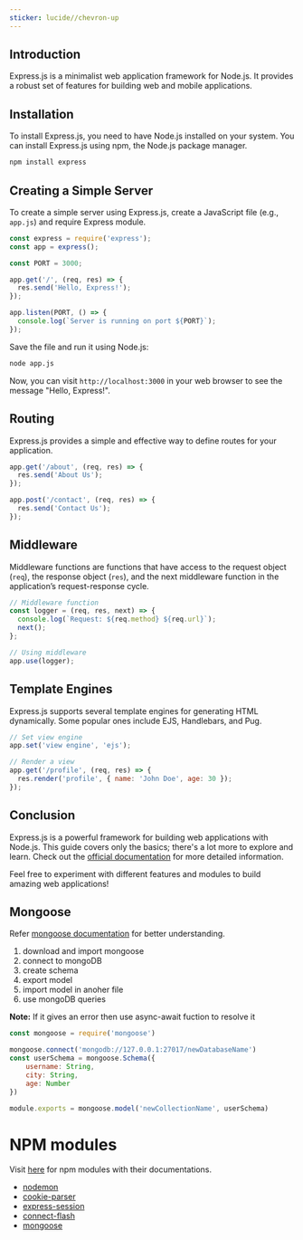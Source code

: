 ```yaml
---
sticker: lucide//chevron-up
---
```

## Introduction
Express.js is a minimalist web application framework for Node.js. It provides a robust set of features for building web and mobile applications.

## Installation
To install Express.js, you need to have Node.js installed on your system. You can install Express.js using npm, the Node.js package manager.

```bash
npm install express
```

## Creating a Simple Server
To create a simple server using Express.js, create a JavaScript file (e.g., `app.js`) and require Express module.

```javascript
const express = require('express');
const app = express();

const PORT = 3000;

app.get('/', (req, res) => {
  res.send('Hello, Express!');
});

app.listen(PORT, () => {
  console.log(`Server is running on port ${PORT}`);
});
```

Save the file and run it using Node.js:

```bash
node app.js
```

Now, you can visit `http://localhost:3000` in your web browser to see the message "Hello, Express!".

## Routing
Express.js provides a simple and effective way to define routes for your application.

```javascript
app.get('/about', (req, res) => {
  res.send('About Us');
});

app.post('/contact', (req, res) => {
  res.send('Contact Us');
});
```

## Middleware
Middleware functions are functions that have access to the request object (`req`), the response object (`res`), and the next middleware function in the application’s request-response cycle.

```javascript
// Middleware function
const logger = (req, res, next) => {
  console.log(`Request: ${req.method} ${req.url}`);
  next();
};

// Using middleware
app.use(logger);
```

## Template Engines
Express.js supports several template engines for generating HTML dynamically. Some popular ones include EJS, Handlebars, and Pug.

```javascript
// Set view engine
app.set('view engine', 'ejs');

// Render a view
app.get('/profile', (req, res) => {
  res.render('profile', { name: 'John Doe', age: 30 });
});
```

## Conclusion
Express.js is a powerful framework for building web applications with Node.js. This guide covers only the basics; there's a lot more to explore and learn. Check out the [official documentation](https://expressjs.com/) for more detailed information.

Feel free to experiment with different features and modules to build amazing web applications!

## Mongoose
Refer [mongoose documentation](https://www.npmjs.com/package/mongoose)  for better understanding.

1. download and import mongoose
2. connect to mongoDB
3. create schema
4. export model
5. import model in anoher file
6. use mongoDB queries

**Note:** If it gives an error then use async-await fuction to resolve it

```js
const mongoose = require('mongoose')

mongoose.connect('mongodb://127.0.0.1:27017/newDatabaseName')
const userSchema = mongoose.Schema({
	username: String,
	city: String,
	age: Number
})

module.exports = mongoose.model('newCollectionName', userSchema)
```

# NPM modules

Visit [here](https://www.npmjs.com/package/package) for npm modules with their documentations.

- [nodemon](https://www.npmjs.com/package/nodemon)
- [cookie-parser](https://www.npmjs.com/package/cookie-parser)
- [express-session](https://www.npmjs.com/package/express-session)
- [connect-flash](https://www.npmjs.com/package/connect-flash)
- [mongoose](https://www.npmjs.com/package/mongoose)